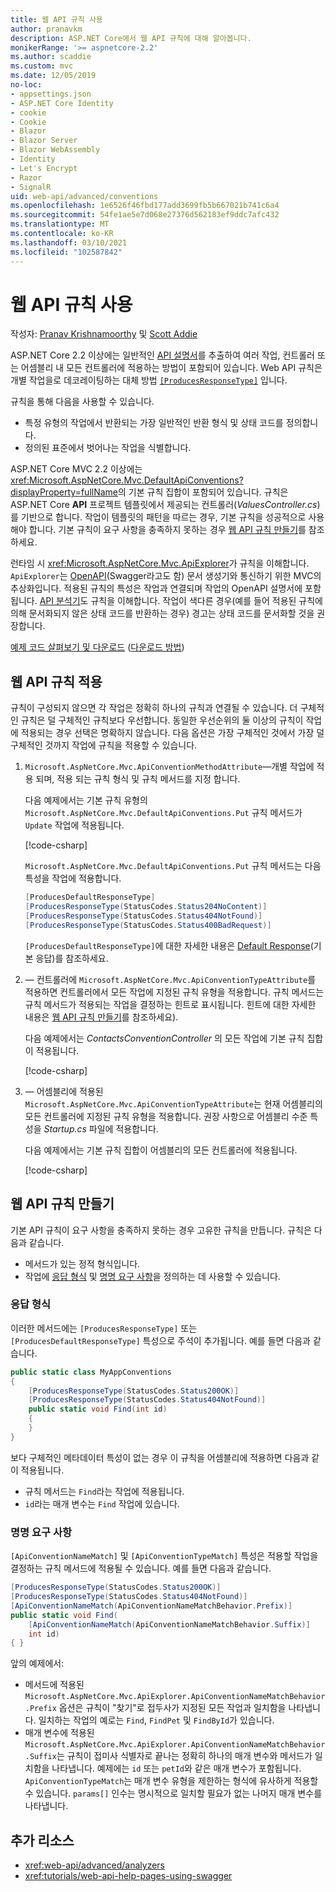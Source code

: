 ```yaml
---
title: 웹 API 규칙 사용
author: pranavkm
description: ASP.NET Core에서 웹 API 규칙에 대해 알아봅니다.
monikerRange: '>= aspnetcore-2.2'
ms.author: scaddie
ms.custom: mvc
ms.date: 12/05/2019
no-loc:
- appsettings.json
- ASP.NET Core Identity
- cookie
- Cookie
- Blazor
- Blazor Server
- Blazor WebAssembly
- Identity
- Let's Encrypt
- Razor
- SignalR
uid: web-api/advanced/conventions
ms.openlocfilehash: 1e6526f46fbd177add3699fb5b667021b741c6a4
ms.sourcegitcommit: 54fe1ae5e7d068e27376d562183ef9ddc7afc432
ms.translationtype: MT
ms.contentlocale: ko-KR
ms.lasthandoff: 03/10/2021
ms.locfileid: "102587842"
---
```

# <a name="use-web-api-conventions"></a>웹 API 규칙 사용

작성자: [Pranav Krishnamoorthy](https://github.com/pranavkm) 및 [Scott Addie](https://github.com/scottaddie)

ASP.NET Core 2.2 이상에는 일반적인 [API 설명서](xref:tutorials/web-api-help-pages-using-swagger)를 추출하여 여러 작업, 컨트롤러 또는 어셈블리 내 모든 컨트롤러에 적용하는 방법이 포함되어 있습니다. Web API 규칙은 개별 작업을로 데코레이팅하는 대체 방법 [`[ProducesResponseType]`](xref:Microsoft.AspNetCore.Mvc.ProducesResponseTypeAttribute) 입니다.

규칙을 통해 다음을 사용할 수 있습니다.

* 특정 유형의 작업에서 반환되는 가장 일반적인 반환 형식 및 상태 코드를 정의합니다.
* 정의된 표준에서 벗어나는 작업을 식별합니다.

ASP.NET Core MVC 2.2 이상에는 <xref:Microsoft.AspNetCore.Mvc.DefaultApiConventions?displayProperty=fullName>의 기본 규칙 집합이 포함되어 있습니다. 규칙은 ASP.NET Core **API** 프로젝트 템플릿에서 제공되는 컨트롤러(*ValuesController.cs*)를 기반으로 합니다. 작업이 템플릿의 패턴을 따르는 경우, 기본 규칙을 성공적으로 사용해야 합니다. 기본 규칙이 요구 사항을 충족하지 못하는 경우 [웹 API 규칙 만들기](#create-web-api-conventions)를 참조하세요.

런타임 시 <xref:Microsoft.AspNetCore.Mvc.ApiExplorer>가 규칙을 이해합니다. `ApiExplorer`는 [OpenAPI](https://www.openapis.org/)(Swagger라고도 함) 문서 생성기와 통신하기 위한 MVC의 추상화입니다. 적용된 규칙의 특성은 작업과 연결되며 작업의 OpenAPI 설명서에 포함됩니다. [API 분석기](xref:web-api/advanced/analyzers)도 규칙을 이해합니다. 작업이 색다른 경우(예를 들어 적용된 규칙에 의해 문서화되지 않은 상태 코드를 반환하는 경우) 경고는 상태 코드를 문서화할 것을 권장합니다.

[예제 코드 살펴보기 및 다운로드](https://github.com/dotnet/AspNetCore.Docs/tree/main/aspnetcore/web-api/advanced/conventions/sample) ([다운로드 방법](xref:index#how-to-download-a-sample))

## <a name="apply-web-api-conventions"></a>웹 API 규칙 적용

규칙이 구성되지 않으면 각 작업은 정확히 하나의 규칙과 연결될 수 있습니다. 더 구체적인 규칙은 덜 구체적인 규칙보다 우선합니다. 동일한 우선순위의 둘 이상의 규칙이 작업에 적용되는 경우 선택은 명확하지 않습니다. 다음 옵션은 가장 구체적인 것에서 가장 덜 구체적인 것까지 작업에 규칙을 적용할 수 있습니다.

1. `Microsoft.AspNetCore.Mvc.ApiConventionMethodAttribute`&mdash;개별 작업에 적용 되며, 적용 되는 규칙 형식 및 규칙 메서드를 지정 합니다.

    다음 예제에서는 기본 규칙 유형의 `Microsoft.AspNetCore.Mvc.DefaultApiConventions.Put` 규칙 메서드가 `Update` 작업에 적용됩니다.

    [!code-csharp[](conventions/sample/Controllers/ContactsConventionController.cs?name=snippet_ApiConventionMethod&highlight=3)]

    `Microsoft.AspNetCore.Mvc.DefaultApiConventions.Put` 규칙 메서드는 다음 특성을 작업에 적용합니다.

    ```csharp
    [ProducesDefaultResponseType]
    [ProducesResponseType(StatusCodes.Status204NoContent)]
    [ProducesResponseType(StatusCodes.Status404NotFound)]
    [ProducesResponseType(StatusCodes.Status400BadRequest)]
    ```

    `[ProducesDefaultResponseType]`에 대한 자세한 내용은 [Default Response](https://swagger.io/docs/specification/describing-responses/#default)(기본 응답)를 참조하세요.

1. &mdash; 컨트롤러에 `Microsoft.AspNetCore.Mvc.ApiConventionTypeAttribute`를 적용하면 컨트롤러에서 모든 작업에 지정된 규칙 유형을 적용합니다. 규칙 메서드는 규칙 메서드가 적용되는 작업을 결정하는 힌트로 표시됩니다. 힌트에 대한 자세한 내용은 [웹 API 규칙 만들기](#create-web-api-conventions)를 참조하세요).

    다음 예제에서는 *ContactsConventionController* 의 모든 작업에 기본 규칙 집합이 적용됩니다.

    [!code-csharp[](conventions/sample/Controllers/ContactsConventionController.cs?name=snippet_ApiConventionTypeAttribute&highlight=2)]

1. &mdash; 어셈블리에 적용된 `Microsoft.AspNetCore.Mvc.ApiConventionTypeAttribute`는 현재 어셈블리의 모든 컨트롤러에 지정된 규칙 유형을 적용합니다. 권장 사항으로 어셈블리 수준 특성을 *Startup.cs* 파일에 적용합니다.

    다음 예제에서는 기본 규칙 집합이 어셈블리의 모든 컨트롤러에 적용됩니다.

    [!code-csharp[](conventions/sample/Startup.cs?name=snippet_ApiConventionTypeAttribute&highlight=1)]

## <a name="create-web-api-conventions"></a>웹 API 규칙 만들기

기본 API 규칙이 요구 사항을 충족하지 못하는 경우 고유한 규칙을 만듭니다. 규칙은 다음과 같습니다.

* 메서드가 있는 정적 형식입니다.
* 작업에 [응답 형식](#response-types) 및 [명명 요구 사항](#naming-requirements)을 정의하는 데 사용할 수 있습니다.

### <a name="response-types"></a>응답 형식

이러한 메서드에는 `[ProducesResponseType]` 또는 `[ProducesDefaultResponseType]` 특성으로 주석이 추가됩니다. 예를 들면 다음과 같습니다.

```csharp
public static class MyAppConventions
{
    [ProducesResponseType(StatusCodes.Status200OK)]
    [ProducesResponseType(StatusCodes.Status404NotFound)]
    public static void Find(int id)
    {
    }
}
```

보다 구체적인 메타데이터 특성이 없는 경우 이 규칙을 어셈블리에 적용하면 다음과 같이 적용됩니다.

* 규칙 메서드는 `Find`라는 작업에 적용됩니다.
* `id`라는 매개 변수는 `Find` 작업에 있습니다.

### <a name="naming-requirements"></a>명명 요구 사항

`[ApiConventionNameMatch]` 및 `[ApiConventionTypeMatch]` 특성은 적용할 작업을 결정하는 규칙 메서드에 적용될 수 있습니다. 예를 들면 다음과 같습니다.

```csharp
[ProducesResponseType(StatusCodes.Status200OK)]
[ProducesResponseType(StatusCodes.Status404NotFound)]
[ApiConventionNameMatch(ApiConventionNameMatchBehavior.Prefix)]
public static void Find(
    [ApiConventionNameMatch(ApiConventionNameMatchBehavior.Suffix)]
    int id)
{ }
```

앞의 예제에서:

* 메서드에 적용된 `Microsoft.AspNetCore.Mvc.ApiExplorer.ApiConventionNameMatchBehavior.Prefix` 옵션은 규칙이 "찾기"로 접두사가 지정된 모든 작업과 일치함을 나타냅니다. 일치하는 작업의 예로는 `Find`, `FindPet` 및 `FindById`가 있습니다.
* 매개 변수에 적용된 `Microsoft.AspNetCore.Mvc.ApiExplorer.ApiConventionNameMatchBehavior.Suffix`는 규칙이 접미사 식별자로 끝나는 정확히 하나의 매개 변수와 메서드가 일치함을 나타냅니다. 예제에는 `id` 또는 `petId`와 같은 매개 변수가 포함됩니다. `ApiConventionTypeMatch`는 매개 변수 유형을 제한하는 형식에 유사하게 적용할 수 있습니다. `params[]` 인수는 명시적으로 일치할 필요가 없는 나머지 매개 변수를 나타냅니다.

## <a name="additional-resources"></a>추가 리소스

* <xref:web-api/advanced/analyzers>
* <xref:tutorials/web-api-help-pages-using-swagger>
